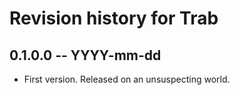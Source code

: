 # Revision history for Trab

## 0.1.0.0 -- YYYY-mm-dd

* First version. Released on an unsuspecting world.
